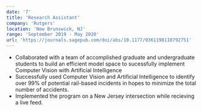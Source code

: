 ```yaml
---
date: '7'
title: 'Research Assistant'
company: 'Rutgers'
location: 'New Brunswick, NJ'
range: 'September 2019 - May 2020'
url: 'https://journals.sagepub.com/doi/abs/10.1177/0361198118792751'
---
```


- Collaborated with a team of accomplished graduate and undergraduate students to build an efficient model space to sucessfully implement Computer Vision with Artificial Intelligence 
- Successfully used Computer Vision and Artificial Intelligence to identify over 99% of potential rail-based incidents in hopes to minimize the total number of accidents.
- Implemented the program on a New Jersey intersection while recieving a live feed. 


